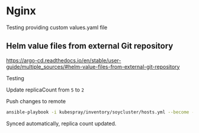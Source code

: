 # Nginx

Testing providing custom values.yaml file

## Helm value files from external Git repository

<https://argo-cd.readthedocs.io/en/stable/user-guide/multiple_sources/#helm-value-files-from-external-git-repository>

Testing

Update replicaCount from `5` to `2`

Push changes to remote

```sh
ansible-playbook -i kubespray/inventory/soycluster/hosts.yml --become --become-user=root --user ubuntu playbooks/manage-argocd-apps.yml --tags nginx
```

Synced automatically, replica count updated.
